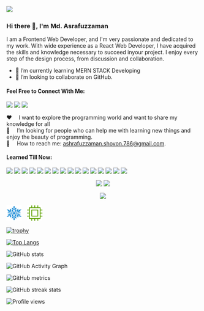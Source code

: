 ![](https://scontent.fdac99-1.fna.fbcdn.net/v/t39.30808-6/s960x960/259986917_726483308326026_7823771125857726523_n.jpg?_nc_cat=106&ccb=1-5&_nc_sid=e3f864&_nc_ohc=k0KF4QeZybAAX_D-wJ2&_nc_ht=scontent.fdac99-1.fna&oh=f253939f6dbd56f34dfc6c7c5eb74c3b&oe=619FE353)

### Hi there 👋, I'm Md. Asrafuzzaman

I am a Frontend Web Developer, and I'm very passionate and dedicated to my work.
With wide experience as a React Web Developer, I have acquired the skills and knowledge necessary to succeed inyour project. I enjoy every step of the design process, from discussion and collaboration.

- 🌱 I’m currently learning MERN STACK Developing
- 👯 I’m looking to collaborate on GitHub.

#### Feel Free to Connect With Me:
[<img src="https://img.shields.io/badge/Facebook-1877F2?style=for-the-badge&logo=facebook&logoColor=white" />](https://facebook.com/masuvon) [<img src="https://img.shields.io/badge/LinkedIn-0077B5?style=for-the-badge&logo=linkedin&logoColor=white" />](https://www.linkedin.com/in/eashovon/) [<img src="https://img.shields.io/badge/Gmail-D14836?style=for-the-badge&logo=gmail&logoColor=white" />](mailto:ashrafuzzaman.shovon.786@gmail.com)


:hearts: &emsp;I want to explore the programming world and want to share my knowledge for all <br/>
🤔 &emsp;I’m looking for people who can help me with learning new things and enjoy the beauty of programming.<br/>
:e-mail: &emsp;How to reach me: ashrafuzzaman.shovon.786@gmail.com.


#### Learned Till Now:
<img src="https://img.shields.io/badge/HTML5-E34F26?style=for-the-badge&logo=html5&logoColor=white" /> <img src="https://img.shields.io/badge/CSS3-1572B6?style=for-the-badge&logo=css3&logoColor=white" /> <img src="https://img.shields.io/badge/Bootstrap-563D7C?style=for-the-badge&logo=bootstrap&logoColor=white" /> <img src="https://img.shields.io/badge/Tailwind_CSS-38B2AC?style=for-the-badge&logo=tailwind-css&logoColor=white" /> <img src="https://img.shields.io/badge/JavaScript-323330?style=for-the-badge&logo=javascript&logoColor=F7DF1E" /> <img src="https://img.shields.io/badge/TypeScript-007ACC?style=for-the-badge&logo=typescript&logoColor=white" /> <img src="https://img.shields.io/badge/React-20232A?style=for-the-badge&logo=react&logoColor=61DAFB" /> <img src="https://img.shields.io/badge/Material--UI-0081CB?style=for-the-badge&logo=material-ui&logoColor=white" /> <img src="https://img.shields.io/badge/React_Router-CA4245?style=for-the-badge&logo=react-router&logoColor=white" /> <img src="https://img.shields.io/badge/firebase-ffca28?style=for-the-badge&logo=firebase&logoColor=black" /> <img src="https://img.shields.io/badge/Node.js-339933?style=for-the-badge&logo=nodedotjs&logoColor=white" /> <img src="https://img.shields.io/badge/Express.js-000000?style=for-the-badge&logo=express&logoColor=white" /> <img src="https://img.shields.io/badge/MongoDB-4EA94B?style=for-the-badge&logo=mongodb&logoColor=white" /> <img src="https://img.shields.io/badge/Heroku-430098?style=for-the-badge&logo=heroku&logoColor=white" /> <img src="https://img.shields.io/badge/Visual_Studio-5C2D91?style=for-the-badge&logo=visual%20studio&logoColor=white" /> <img src="https://img.shields.io/badge/Git-F05032?style=for-the-badge&logo=git&logoColor=white" />


<p align="center">
  <img src="https://github-readme-stats.vercel.app/api?username=eashovon&show_icons=true&theme=tokyonight&line_height=52" />
  <img width="37.2%" src="https://github-readme-stats.vercel.app/api/top-langs/?username=eashovon&count_private=true&theme=tokyonight&line_height=52" />
</p>
<p align="center">
  <img width="37.2%" src="https://github-readme-streak-stats.herokuapp.com/?user=eashovon&theme=dark" />
</p>



<a href='https://archiveprogram.github.com/'><img src='https://raw.githubusercontent.com/acervenky/animated-github-badges/master/assets/acbadge.gif' width='40' height='40'></a> <a href='https://docs.github.com/en/developers'><img src='https://raw.githubusercontent.com/acervenky/animated-github-badges/master/assets/devbadge.gif' width='40' height='40'></a> 

[![trophy](https://github-profile-trophy.vercel.app/?username=eashovon)](https://github.com/ryo-ma/github-profile-trophy)

[![Top Langs](https://github-readme-stats.vercel.app/api/top-langs/?username=eashovon)](https://github.com/anuraghazra/github-readme-stats)

![GitHub stats](https://github-readme-stats.vercel.app/api?username=eashovon&show_icons=true&count_private=true)  

![GitHub Activity Graph](https://activity-graph.herokuapp.com/graph?username=eashovon)  

![GitHub metrics](https://metrics.lecoq.io/eashovon)  

![GitHub streak stats](https://github-readme-streak-stats.herokuapp.com/?user=eashovon)  

![Profile views](https://gpvc.arturio.dev/eashovon)  
